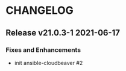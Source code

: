 # CHANGELOG

## Release v21.0.3-1  2021-06-17
### Fixes and Enhancements
- init ansible-cloudbeaver #2


